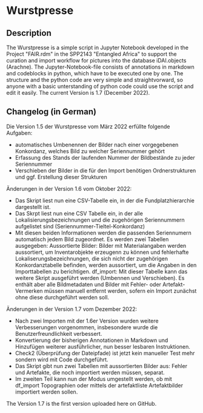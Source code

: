 # Wurstpresse
## Description
The Wurstpresse is a simple script in Jupyter Notebook developed in the Project "FAIR.rdm" in the SPP2143 "Entangled Africa" to support the curation and import workflow for pictures into the database iDAI.objects (Arachne).
The Jupyter-Notebook-file consists of annotations in markdown and codeblocks in python, which have to be executed one by one. The structure and the python code are very simple and straightvorward, so anyone with a basic unterstanding of python code could use the script and edit it easily.
The current Version is 1.7 (December 2022).
## Changelog (in German)
Die Version 1.5 der Wurstpresse vom März 2022 erfüllte folgende Aufgaben:
- automatisches Umbenennen der Bilder nach einer vorgegebenen Konkordanz, welches Bild zu welcher Seriennummer gehört
- Erfassung des Stands der laufenden Nummer der Bildbestände zu jeder Seriennummer
- Verschieben der Bilder in die für den Import benötigen Ordnerstrukturen und ggf. Erstellung dieser Strukturen

Änderungen in der Version 1.6 vom Oktober 2022:
- Das Skript liest nun eine CSV-Tabelle ein, in der die Fundplatzhierarchie dargestellt ist.
- Das Skrpt liest nun eine CSV Tabelle ein, in der alle Lokalisierungsbezeichnungen und die zugehörigen Seriennummern aufgelistet sind (Seriennummer-Tieltel-Konkordanz)
- Mit diesen beiden Informationen werden die passenden Seriennumern automatisch jedem Bild zugeordnet.
	Es werden zwei Tabellen ausgegeben:
	Aussortierte Bilder:
	Bilder mit Materialangaben werden aussortiert, um Inventarobjekte erzeugenn zu können und fehlerhafte Lokaliserungsbezeichnungen, die sich nicht der zugehörigen Konkordanztabelle befinden, werden aussortiert, um die Angaben in den Importtabellen zu berichtigen.
	df_import:
	Mit dieser Tabelle kann das weitere Skript ausgeführt werden (Umbennen und Verschieben). Es enthält aber alle Bildmetadaten und Bilder mit Fehler- oder Artefakt-Vermerken müssen manuell entfernt werden, sofern ein Import zunächst ohne diese durchgeführt werden soll.

Änderungen in der Version 1.7 vom Dezember 2022:
- Nach zwei Importen mit der 1.6er Version wurden weitere Verbesserungen vorgenommen, insbesondere wurde die Benutzerfreundlichkeit verbessert.
- Konvertierung der bisherigen Annotationen in Markdown und Hinzufügen weiterer ausführlicher, nun besser lesbaren Instruktionen.
- Check2 (Überprüfung der Dateipfade) ist jetzt kein manueller Test mehr sondern wird mit Code durchgeführt.
- Das Skript gibt nun zwei Tabellen mit aussortierten Bilder aus: Fehler und Artefakte, die noch importiert werden müssen, separat.
- Im zweiten Teil kann nun der Modus umgestellt werden, ob mit df_import Topographien oder mittels der artefaktliste Artefaktbilder importiert werden sollen.

The Version 1.7 is the first version uploaded here on GitHub.
